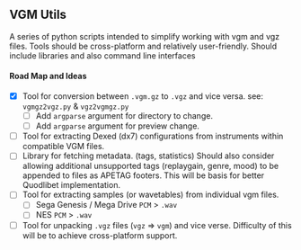 ## VGM Utils
A series of python scripts intended to simplify working with vgm and vgz files.
Tools should be cross-platform and relatively user-friendly. Should include libraries and also command line interfaces

#### Road Map and Ideas
 - [x] Tool for conversion between `.vgm.gz` to `.vgz` and vice versa. see: `vgmgz2vgz.py` & `vgz2vgmgz.py`
   - [ ] Add `argparse` argument for directory to change.
   - [ ] Add `argparse` argument for preview change.
 - [ ] Tool for extracting Dexed (dx7) configurations from instruments within compatible VGM files.
 - [ ] Library for fetching metadata. (tags, statistics) Should also consider allowing additional unsupported tags (replaygain, genre, mood) to be appended to files as APETAG footers. This will be basis for better Quodlibet implementation.
 - [ ] Tool for extracting samples (or wavetables) from individual vgm files.
   - [ ] Sega Genesis / Mega Drive `PCM` > `.wav`
   - [ ] NES `PCM` > `.wav`
 - [ ] Tool for unpacking `.vgz` files (`vgz` => `vgm`) and vice verse. Difficulty of this will be to achieve cross-platform support.
